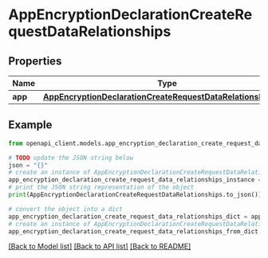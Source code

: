 # AppEncryptionDeclarationCreateRequestDataRelationships


## Properties

Name | Type | Description | Notes
------------ | ------------- | ------------- | -------------
**app** | [**AppEncryptionDeclarationCreateRequestDataRelationshipsApp**](AppEncryptionDeclarationCreateRequestDataRelationshipsApp.md) |  | 

## Example

```python
from openapi_client.models.app_encryption_declaration_create_request_data_relationships import AppEncryptionDeclarationCreateRequestDataRelationships

# TODO update the JSON string below
json = "{}"
# create an instance of AppEncryptionDeclarationCreateRequestDataRelationships from a JSON string
app_encryption_declaration_create_request_data_relationships_instance = AppEncryptionDeclarationCreateRequestDataRelationships.from_json(json)
# print the JSON string representation of the object
print(AppEncryptionDeclarationCreateRequestDataRelationships.to_json())

# convert the object into a dict
app_encryption_declaration_create_request_data_relationships_dict = app_encryption_declaration_create_request_data_relationships_instance.to_dict()
# create an instance of AppEncryptionDeclarationCreateRequestDataRelationships from a dict
app_encryption_declaration_create_request_data_relationships_from_dict = AppEncryptionDeclarationCreateRequestDataRelationships.from_dict(app_encryption_declaration_create_request_data_relationships_dict)
```
[[Back to Model list]](../README.md#documentation-for-models) [[Back to API list]](../README.md#documentation-for-api-endpoints) [[Back to README]](../README.md)


